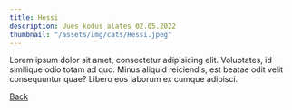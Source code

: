 ```yaml
---
title: Hessi
description: Uues kodus alates 02.05.2022
thumbnail: "/assets/img/cats/Hessi.jpeg"
---
```

Lorem ipsum dolor sit amet, consectetur adipisicing elit. Voluptates, id similique odio totam ad quo. Minus aliquid reiciendis, est beatae odit velit consequuntur quae? Libero eos laborum ex cumque adipisci.  

[Back](/kodus/)
